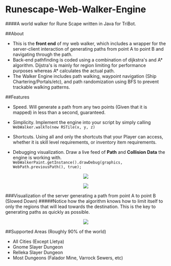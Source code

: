 # Runescape-Web-Walker-Engine
####A world walker for Rune Scape written in Java for TriBot.

##About
- This is the **front end** of my web walker, which includes a wrapper for the server-client interaction of generating paths from point A to point B and navigating through the path.
- Back-end pathfinding is coded using a combination of dijkstra's and A\* algorithm. Dijstra's is mainly for region limiting for performance purposes whereas A\* calculates the actual path.
- The Walker Engine includes path walking, waypoint navigation (Ship Chartering/Portals/etc), and path randomization using BFS to prevent trackable walking patterns.

##Features
- Speed. Will generate a path from any two points (Given that it is mapped) in less than a second, guaranteed.

- Simplicity. Implement the engine into your script by simply calling
      ```
      WebWalker.walkTo(new RSTile(x, y, z)
      ```
- Shortcuts. Using all and only the shortcuts that your Player can access, whether it is skill level requirements, or inventory item requirements.

- Debugging visualization. Draw a live feed of **Path** and **Collision Data** the engine is working with.
      ```
      WebWalkerPaint.getInstance().drawDebug(graphics, WebPath.previousPath(), true);
      ```
      
<p align="center">
  <img src="http://i.imgur.com/17hx5iK.png"/>
</p>

<p align="center">
  <img src="http://i.imgur.com/gLMRq0O.png"/>
</p>


###Visualization of the server generating a path from point A to point B (Slowed Down)
#####Notice how the algorithm knows how to limit itself to only the regions that will lead towards the destination. This is the key to generating paths as quickly as possible.
<p align="center">
  <img src="http://i.imgur.com/ZD7hKWZ.gif"/>
</p>

##Supported Areas (Roughly 90% of the world)
- All Cities (Except Lletya)
- Gnome Slayer Dungeon
- Relleka Slayer Dungeon
- Most Dungeons (Falador Mine, Varrock Sewers, etc)


